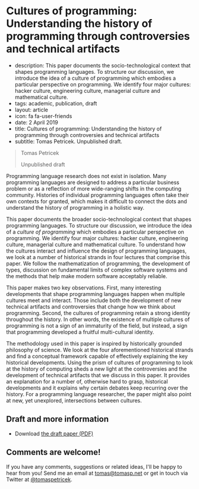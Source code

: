 # Cultures of programming: Understanding the history of programming through controversies and technical artifacts

 - description: This paper documents the socio-technological context that shapes programming languages.
    To structure our discussion, we introduce the idea of a culture of programming which embodies
    a particular perspective on programming. We identify four major cultures: hacker culture,
    engineering culture, managerial culture and mathematical culture.
 - tags: academic, publication, draft
 - layout: article
 - icon: fa fa-user-friends
 - date: 2 April 2019
 - title: Cultures of programming: Understanding the history of programming through controversies and technical artifacts
 - subtitle: Tomas Petricek. Unpublished draft.


> Tomas Petricek
>
> Unpublished draft

Programming language research does not exist in isolation. Many programming languages are designed
to address a particular business problem or as a reflection of more wide-ranging shifts in the
computing community. Histories of individual programming languages often take their own contexts
for granted, which makes it difficult to connect the dots and understand the history of programming
in a holistic way.

This paper documents the broader socio-technological context that shapes programming languages.
To structure our discussion, we introduce the idea of a _culture of programming_ which embodies
a particular perspective on programming. We identify four major cultures: hacker culture,
engineering culture, managerial culture and mathematical culture.
To understand how the cultures interact and influence the design of programming languages, we look
at a number of historical strands in four lectures that comprise this paper. We follow the
mathematization of programming, the development of types, discussion on fundamental limits of
complex software systems and the methods that help make modern software acceptably reliable.

This paper makes two key observations. First, many interesting developments that shape programming
languages happen when multiple cultures meet and interact. Those include both the development of new
technical artifacts and controversies that change how we think about programming. Second, the cultures of
programming retain a strong identity throughout the history. In other words, the existence of
multiple cultures of programming is not a sign of an immaturity of the field, but instead, a sign
that programming developed a fruitful multi-cultural identity.

The methodology used in this paper is inspired by historically grounded philosophy of science.
We look at the four aforementioned historical strands and find a conceptual framework capable
of effectively explaining the key historical developments.
Using the prism of cultures of programming to look at the history of computing sheds a new light
at the controversies and the development of technical artifacts that we discuss in this paper.
It provides an explanation for a number of, otherwise hard to grasp, historical developments and
it explains why certain debates keep recurring over the history. For a programming language
researcher, the paper might also point at new, yet unexplored, intersections between cultures.

## Draft and more information

 - Download [the draft paper (PDF)](cultures.pdf)

## Comments are welcome!

If you have any comments, suggestions or related ideas, I'll be happy to
hear from you! Send me an email at [tomas@tomasp.net](mailto:tomas@tomasp.net)
or get in touch via Twitter at [@tomaspetricek](http://twitter.com/tomaspetricek).
